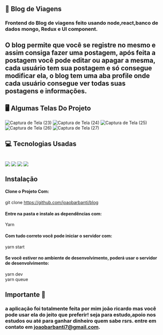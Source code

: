 ##  📱 Blog de Viagens 

### Frontend do Blog de viagens feito usando node,react,banco de dados mongo, Redux e UI component. 
## O blog permite que você se registre no mesmo e assim consiga fazer uma postagem, após feita a postagem você pode editar ou apagar a mesma, cada usuário tem sua postagem e só consegue modificar ela, o blog tem uma aba profile onde cada usuário consegue ver todas suas postagens e informações.

## 🖥️ Algumas Telas Do Projeto
![Captura de Tela (23)](https://user-images.githubusercontent.com/92438875/209226649-0eb75c01-75ac-4bb6-9e02-cdaf01bdd3f9.png)
![Captura de Tela (24)](https://user-images.githubusercontent.com/92438875/209226655-ab7b5e23-1089-492b-b0ab-9059050106a0.png)
![Captura de Tela (25)](https://user-images.githubusercontent.com/92438875/209226661-68b84538-bb92-4f6e-b791-51b660cb24df.png)
![Captura de Tela (26)](https://user-images.githubusercontent.com/92438875/209226673-6b9f28a8-dcd1-48cb-a90b-feea7ec46ec6.png)
![Captura de Tela (27)](https://user-images.githubusercontent.com/92438875/209226687-5bdfbe52-b766-4680-8bb2-ec4693353df1.png)



## 💻 Tecnologias Usadas
<div style="display: inline_block"><br/>
<img align="center" src="https://img.shields.io/badge/JavaScript-323330?style=for-the-badge&logo=javascript&logoColor=F7DF1E">
<img align="center" src="https://img.shields.io/badge/Node.js-43853D?style=for-the-badge&logo=node.js&logoColor=white">
<img align="center" src="https://img.shields.io/badge/React-20232A?style=for-the-badge&logo=react&logoColor=61DAFB">
<img align="center" src="https://img.shields.io/badge/MongoDB-4EA94B?style=for-the-badge&logo=mongodb&logoColor=white">




## Instalação 

#### Clone o Projeto Com: </br>

git clone https://github.com/joaobarbanti/blog
#### Entre na pasta e instale as dependências com: 
 Yarn
#### Com tudo correto você pode iniciar o servidor com:
yarn start
#### Se você estiver no ambiente de desenvolvimento, poderá usar o servidor de desenvolvimento:
yarn dev</br>
yarn queue
## Importante 💛

### a aplicação foi totalmente feita por mim joão ricardo mas você pode usar ela do jeito que preferir! seja para estudo,apoio nos estudos ou até para ganhar dinheiro quem sabe rsrs. entre em contato em joaobarbanti7@gmail.com.
</div>
